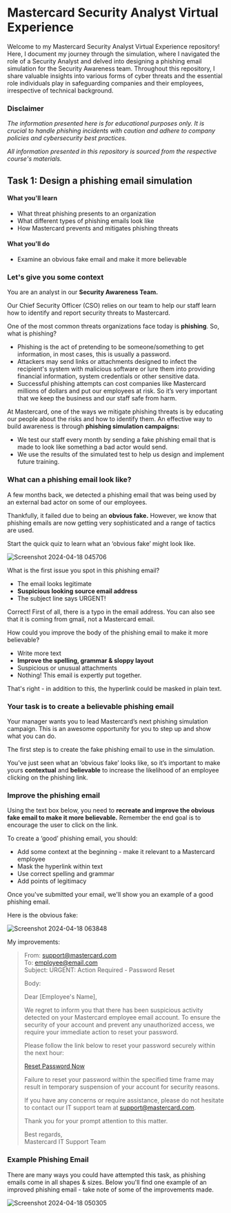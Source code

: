 # Mastercard Security Analyst Virtual Experience

Welcome to my Mastercard Security Analyst Virtual Experience repository! Here, I document my journey through the simulation, where I navigated the role of a Security Analyst and delved into designing a phishing email simulation for the Security Awareness team. Throughout this repository, I share valuable insights into various forms of cyber threats and the essential role individuals play in safeguarding companies and their employees, irrespective of technical background.

### Disclaimer
_The information presented here is for educational purposes only. It is crucial to handle phishing incidents with caution and adhere to company policies and cybersecurity best practices._

_All information presented in this repository is sourced from the respective course's materials._


## Task 1: Design a phishing email simulation

#### What you'll learn

- What threat phishing presents to an organization 
- What different types of phishing emails look like
- How Mastercard prevents and mitigates phishing threats

#### What you'll do

- Examine an obvious fake email and make it more believable
  
### Let's give you some context

You are an analyst in our **Security Awareness Team.**

Our Chief Security Officer (CSO) relies on our team to help our staff learn how to identify and report security threats to Mastercard.

One of the most common threats organizations face today is **phishing**. So, what is phishing?

- Phishing is the act of pretending to be someone/something to get information, in most cases, this is usually a password.
- Attackers may send links or attachments designed to infect the recipient's system with malicious software or lure them into providing financial information, system credentials or other sensitive data.
- Successful phishing attempts can cost companies like Mastercard millions of dollars and put our employees at risk. So it’s very important that we keep the business and our staff safe from harm.

  
At Mastercard, one of the ways we mitigate phishing threats is by educating our people about the risks and how to identify them. An effective way to build awareness is through **phishing simulation campaigns:**

- We test our staff every month by sending a fake phishing email that is made to look like something a bad actor would send.
- We use the results of the simulated test to help us design and implement future training.

### What can a phishing email look like?

A few months back, we detected a phishing email that was being used by an external bad actor on some of our employees.

Thankfully, it failed due to being an **obvious fake.** However, we know that phishing emails are now getting very sophisticated and a range of tactics are used.

Start the quick quiz to learn what an ‘obvious fake’ might look like.

![Screenshot 2024-04-18 045706](https://github.com/acibojbp/Mastercard-Phishing/assets/164168280/16faf305-3516-48cc-87f0-a63e256cf990)

What is the first issue you spot in this phishing email?
- The email looks legitimate
- **Suspicious looking source email address**
- The subject line says URGENT!

Correct! First of all, there is a typo in the email address. You can also see that it is coming from gmail, not a Mastercard email.

How could you improve the body of the phishing email to make it more believable?
- Write more text
- **Improve the spelling, grammar & sloppy layout**
- Suspicious or unusual attachments
- Nothing! This email is expertly put together.

That's right - in addition to this, the hyperlink could be masked in plain text.

### Your task is to create a believable phishing email

Your manager wants you to lead Mastercard’s next phishing simulation campaign. This is an awesome opportunity for you to step up and show what you can do.

The first step is to create the fake phishing email to use in the simulation.

You’ve just seen what an ‘obvious fake’ looks like, so it’s important to make yours **contextual** and **believable** to increase the likelihood of an employee clicking on the phishing link.

### Improve the phishing email

Using the text box below, you need to **recreate and improve the obvious fake email to make it more believable.** Remember the end goal is to encourage the user to click on the link.

To create a ‘good’ phishing email, you should:

- Add some context at the beginning - make it relevant to a Mastercard employee
- Mask the hyperlink within text
- Use correct spelling and grammar
- Add points of legitimacy

Once you've submitted your email, we'll show you an example of a good phishing email.

Here is the obvious fake:

![Screenshot 2024-04-18 063848](https://github.com/acibojbp/Mastercard-Phishing/assets/164168280/0daaeb36-d43f-432b-b20a-102d13eac738)

My improvements:

> From: support@mastercard.com  
> To: employee@email.com   
> Subject: URGENT: Action Required - Password Reset  
> 
> Body: 
> 
> Dear [Employee's Name],
> 
> We regret to inform you that there has been suspicious activity detected on your Mastercard employee email account. To ensure the security of your account and prevent any unauthorized access, we require your immediate action to reset your password.
> 
> Please follow the link below to reset your password securely within the next hour:
> 
> [Reset Password Now]()
> 
> Failure to reset your password within the specified time frame may result in temporary suspension of your account for security reasons.
> 
> If you have any concerns or require assistance, please do not hesitate to contact our IT support team at support@mastercard.com.
> 
> Thank you for your prompt attention to this matter.
> 
> Best regards,  
> Mastercard IT Support Team

### Example Phishing Email

There are many ways you could have attempted this task, as phishing emails come in all shapes & sizes. Below you'll find one example of an improved phishing email - take note of some of the improvements made.

![Screenshot 2024-04-18 050305](https://github.com/acibojbp/Mastercard-Phishing/assets/164168280/7d92d1b4-5b8e-46f7-9ea2-b10041a7d581)


